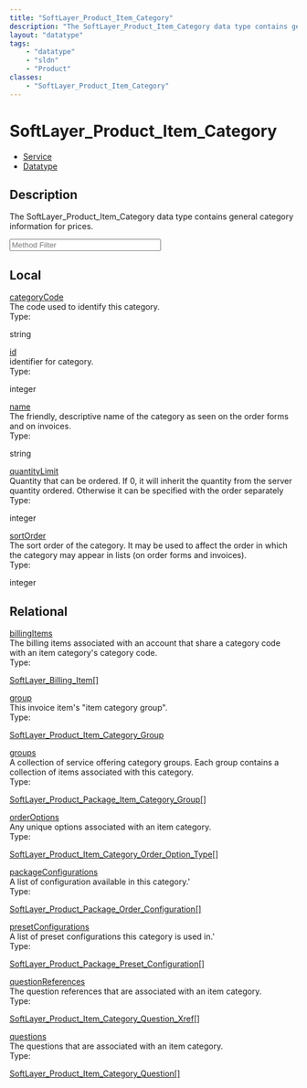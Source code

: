 ```yaml
---
title: "SoftLayer_Product_Item_Category"
description: "The SoftLayer_Product_Item_Category data type contains general category information for prices."
layout: "datatype"
tags:
    - "datatype"
    - "sldn"
    - "Product"
classes:
    - "SoftLayer_Product_Item_Category"
---
```


# SoftLayer_Product_Item_Category
<div id='service-datatype'>
    <ul id='sldn-reference-tabs'>
    <li id='service'> <a href='/reference/services/SoftLayer_Product_Item_Category' >Service</a></li>    <li id='datatype'> <a href='/reference/datatypes/SoftLayer_Product_Item_Category' >Datatype</a></li>
    </ul>
</div>

## Description 
The SoftLayer_Product_Item_Category data type contains general category information for prices. 
<!-- Service Filer BEGIN -->
<div class="view-filters">
        <div class="clearfix">
            <div class="search-input-box">
                <input placeholder="Method Filter" onkeyup="titleSearch(inputId='prop-input', divId='properties', elementClass='prop-row')" 
                    type="text" id="prop-input" value="" size="30" maxlength="128" class="form-text">
            </div>
        </div>
</div>
<!-- Service Filer END -->

<div id="properties" class="content">
    <div id="localProperties" class="prop-content" >
        <h2>Local</h2>
                <div class='prop-row views-row'>
            <span class='views-field-title'><a href="#categoryCode" name=categoryCode>categoryCode</a></span>
            <div class='views-field-body'>The code used to identify this category. </div>
            <span class="type-label">Type:</span> <div class='type-content'><p>string</p></div>
        </div>
                <div class='prop-row views-row'>
            <span class='views-field-title'><a href="#id" name=id>id</a></span>
            <div class='views-field-body'>identifier for category. </div>
            <span class="type-label">Type:</span> <div class='type-content'><p>integer</p></div>
        </div>
                <div class='prop-row views-row'>
            <span class='views-field-title'><a href="#name" name=name>name</a></span>
            <div class='views-field-body'>The friendly, descriptive name of the category as seen on the order forms and on invoices. </div>
            <span class="type-label">Type:</span> <div class='type-content'><p>string</p></div>
        </div>
                <div class='prop-row views-row'>
            <span class='views-field-title'><a href="#quantityLimit" name=quantityLimit>quantityLimit</a></span>
            <div class='views-field-body'>Quantity that can be ordered. If 0, it will inherit the quantity from the server quantity ordered. Otherwise it can be specified with the order separately </div>
            <span class="type-label">Type:</span> <div class='type-content'><p>integer</p></div>
        </div>
                <div class='prop-row views-row'>
            <span class='views-field-title'><a href="#sortOrder" name=sortOrder>sortOrder</a></span>
            <div class='views-field-body'>The sort order of the category. It may be used to affect the order in which the category may appear in lists (on order forms and invoices). </div>
            <span class="type-label">Type:</span> <div class='type-content'><p>integer</p></div>
        </div>
            </div>
        <div id="relationalProperties"  class="prop-content" >
        <h2>Relational</h2>
                <div class='prop-row views-row'>
            <span class='views-field-title'><a href="#billingItems" name=billingItems>billingItems</a></span>
            <div class='views-field-body'>The billing items associated with an account that share a category code with an item category's category code. </div>
            <span class="type-label">Type:</span> <div class='type-content'><p><a href='/reference/datatypes/SoftLayer_Billing_Item'>SoftLayer_Billing_Item[] </a></p></div>
        </div>
                <div class='prop-row views-row'>
            <span class='views-field-title'><a href="#group" name=group>group</a></span>
            <div class='views-field-body'>This invoice item's "item category group".  </div>
            <span class="type-label">Type:</span> <div class='type-content'><p><a href='/reference/datatypes/SoftLayer_Product_Item_Category_Group'>SoftLayer_Product_Item_Category_Group </a></p></div>
        </div>
                <div class='prop-row views-row'>
            <span class='views-field-title'><a href="#groups" name=groups>groups</a></span>
            <div class='views-field-body'>A collection of service offering category groups. Each group contains a collection of items associated with this category. </div>
            <span class="type-label">Type:</span> <div class='type-content'><p><a href='/reference/datatypes/SoftLayer_Product_Package_Item_Category_Group'>SoftLayer_Product_Package_Item_Category_Group[] </a></p></div>
        </div>
                <div class='prop-row views-row'>
            <span class='views-field-title'><a href="#orderOptions" name=orderOptions>orderOptions</a></span>
            <div class='views-field-body'>Any unique options associated with an item category. </div>
            <span class="type-label">Type:</span> <div class='type-content'><p><a href='/reference/datatypes/SoftLayer_Product_Item_Category_Order_Option_Type'>SoftLayer_Product_Item_Category_Order_Option_Type[] </a></p></div>
        </div>
                <div class='prop-row views-row'>
            <span class='views-field-title'><a href="#packageConfigurations" name=packageConfigurations>packageConfigurations</a></span>
            <div class='views-field-body'>A list of configuration available in this category.' </div>
            <span class="type-label">Type:</span> <div class='type-content'><p><a href='/reference/datatypes/SoftLayer_Product_Package_Order_Configuration'>SoftLayer_Product_Package_Order_Configuration[] </a></p></div>
        </div>
                <div class='prop-row views-row'>
            <span class='views-field-title'><a href="#presetConfigurations" name=presetConfigurations>presetConfigurations</a></span>
            <div class='views-field-body'>A list of preset configurations this category is used in.' </div>
            <span class="type-label">Type:</span> <div class='type-content'><p><a href='/reference/datatypes/SoftLayer_Product_Package_Preset_Configuration'>SoftLayer_Product_Package_Preset_Configuration[] </a></p></div>
        </div>
                <div class='prop-row views-row'>
            <span class='views-field-title'><a href="#questionReferences" name=questionReferences>questionReferences</a></span>
            <div class='views-field-body'>The question references that are associated with an item category. </div>
            <span class="type-label">Type:</span> <div class='type-content'><p><a href='/reference/datatypes/SoftLayer_Product_Item_Category_Question_Xref'>SoftLayer_Product_Item_Category_Question_Xref[] </a></p></div>
        </div>
                <div class='prop-row views-row'>
            <span class='views-field-title'><a href="#questions" name=questions>questions</a></span>
            <div class='views-field-body'>The questions that are associated with an item category. </div>
            <span class="type-label">Type:</span> <div class='type-content'><p><a href='/reference/datatypes/SoftLayer_Product_Item_Category_Question'>SoftLayer_Product_Item_Category_Question[] </a></p></div>
        </div>
            </div>
</div>


